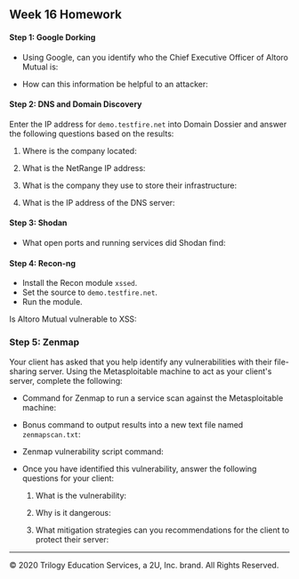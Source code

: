 ## Week 16 Homework 

#### Step 1: Google Dorking


- Using Google, can you identify who the Chief Executive Officer of Altoro Mutual is:

- How can this information be helpful to an attacker:


#### Step 2: DNS and Domain Discovery

Enter the IP address for `demo.testfire.net` into Domain Dossier and answer the following questions based on the results:

  1. Where is the company located: 

  2. What is the NetRange IP address:

  3. What is the company they use to store their infrastructure:

  4. What is the IP address of the DNS server:

#### Step 3: Shodan

- What open ports and running services did Shodan find:

#### Step 4: Recon-ng

- Install the Recon module `xssed`. 
- Set the source to `demo.testfire.net`. 
- Run the module. 

Is Altoro Mutual vulnerable to XSS: 

### Step 5: Zenmap

Your client has asked that you help identify any vulnerabilities with their file-sharing server. Using the Metasploitable machine to act as your client's server, complete the following:

- Command for Zenmap to run a service scan against the Metasploitable machine: 
 
- Bonus command to output results into a new text file named `zenmapscan.txt`:

- Zenmap vulnerability script command: 

- Once you have identified this vulnerability, answer the following questions for your client:
  1. What is the vulnerability:

  2. Why is it dangerous:

  3. What mitigation strategies can you recommendations for the client to protect their server:

---
© 2020 Trilogy Education Services, a 2U, Inc. brand. All Rights Reserved.  

